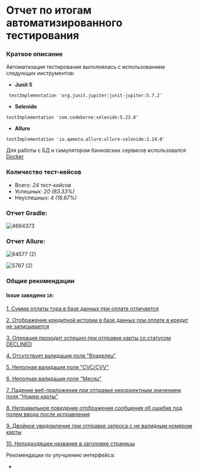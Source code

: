 # Отчет по итогам автоматизированного тестирования

### **Краткое описание**

Автоматизация тестирования выполнялась с использованием следующих инструментов:

* **Junit 5** 

```
 testImplementation 'org.junit.jupiter:junit-jupiter:5.7.2'
```

* **Selenide** 

```
testImplementation 'com.codeborne:selenide:5.23.0'
```

* **Allure** 

```
testImplementation 'io.qameta.allure:allure-selenide:2.14.0'
```

Для работы с БД и симулятором банковских сервисов использовался [Docker](https://www.docker.com/products/docker-desktop)

### **Количество тест-кейсов**

* Всего: *24 тест-кейсов*
* Успешных: *20 (83.33%)*
* Неуспешных: *4 (16.67%)*

### **Отчет Gradle:**

![4664373](https://user-images.githubusercontent.com/79462466/128639359-19b2b84e-25e3-4707-9d63-153489689429.png)

### **Отчет Allure:**

![64577 (2)](https://user-images.githubusercontent.com/79462466/128639367-74f5c357-b297-42f4-8553-80d2f32c4c19.png)

![5767 (2)](https://user-images.githubusercontent.com/79462466/128639415-038544e3-fe14-4180-9600-d129c522122d.png)

### **Общие рекомендации**

#### **Issue заведено `10`:**

[1. Сумма оплаты тура в базе данных при оплате отличается](https://github.com/Diana-QA/Diploma/issues/10)

[2. Отображение кредитной истории в базе данных при оплате в кредит не записывается](https://github.com/Diana-QA/Diploma/issues/9)

[3. Операция проходит успешно при отправке карты со статусом DECLINED](https://github.com/Diana-QA/Diploma/issues/8)

[4. Отсутствует валидация поля "Владелец"](https://github.com/Diana-QA/Diploma/issues/7)

[5. Неполная валидация поля "CVC/CVV"](https://github.com/Diana-QA/Diploma/issues/6)

[6. Неполная валидация поля "Месяц"](https://github.com/Diana-QA/Diploma/issues/5)

[7. Падение веб-приложения при отправке некорректным значением поля "Номер карты"](https://github.com/Diana-QA/Diploma/issues/4)

[8. Неправильное поведение отображения сообщения об ошибке под полем ввода после исправления](https://github.com/Diana-QA/Diploma/issues/3)

[9. Двойное уведомление при отправке запроса с не валидным номером карты](https://github.com/Diana-QA/Diploma/issues/2)

[10. Неподходящее название в заголовке страницы](https://github.com/Diana-QA/Diploma/issues/1)

Рекомендации по улучшению интерфейса:

- 
